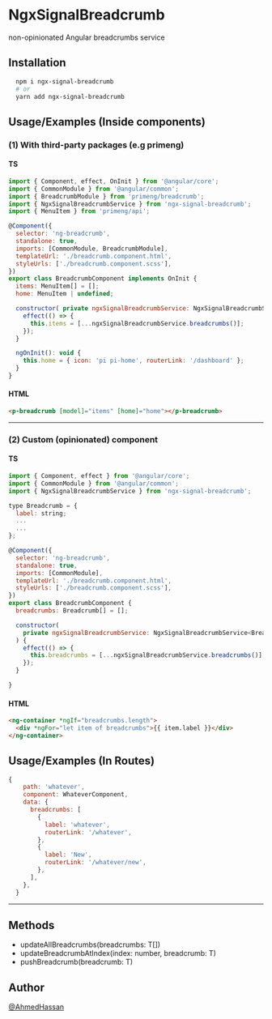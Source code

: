# NgxSignalBreadcrumb

non-opinionated Angular breadcrumbs service

## Installation

```bash
  npm i ngx-signal-breadcrumb
  # or
  yarn add ngx-signal-breadcrumb
```

## Usage/Examples (Inside components)

### (1) With third-party packages (e.g primeng)

#### TS

```javascript
import { Component, effect, OnInit } from '@angular/core';
import { CommonModule } from '@angular/common';
import { BreadcrumbModule } from 'primeng/breadcrumb';
import { NgxSignalBreadcrumbService } from 'ngx-signal-breadcrumb';
import { MenuItem } from 'primeng/api';

@Component({
  selector: 'ng-breadcrumb',
  standalone: true,
  imports: [CommonModule, BreadcrumbModule],
  templateUrl: './breadcrumb.component.html',
  styleUrls: ['./breadcrumb.component.scss'],
})
export class BreadcrumbComponent implements OnInit {
  items: MenuItem[] = [];
  home: MenuItem | undefined;

  constructor( private ngxSignalBreadcrumbService: NgxSignalBreadcrumbService<MenuItem>) {
    effect(() => {
      this.items = [...ngxSignalBreadcrumbService.breadcrumbs()];
    });
  }

  ngOnInit(): void {
    this.home = { icon: 'pi pi-home', routerLink: '/dashboard' };
  }
}

```

#### HTML

```html
<p-breadcrumb [model]="items" [home]="home"></p-breadcrumb>
```

---

### (2) Custom (opinionated) component

#### TS

```javascript
import { Component, effect } from '@angular/core';
import { CommonModule } from '@angular/common';
import { NgxSignalBreadcrumbService } from 'ngx-signal-breadcrumb';

type Breadcrumb = {
  label: string;
  ...
  ...
};

@Component({
  selector: 'ng-breadcrumb',
  standalone: true,
  imports: [CommonModule],
  templateUrl: './breadcrumb.component.html',
  styleUrls: ['./breadcrumb.component.scss'],
})
export class BreadcrumbComponent {
  breadcrumbs: Breadcrumb[] = [];

  constructor(
    private ngxSignalBreadcrumbService: NgxSignalBreadcrumbService<Breadcrumb>
  ) {
    effect(() => {
      this.breadcrumbs = [...ngxSignalBreadcrumbService.breadcrumbs()];
    });
  }

}

```

#### HTML

```html
<ng-container *ngIf="breadcrumbs.length">
  <div *ngFor="let item of breadcrumbs">{{ item.label }}</div>
</ng-container>
```

## Usage/Examples (In Routes)

```javascript
{
    path: 'whatever',
    component: WhateverComponent,
    data: {
      breadcrumbs: [
        {
          label: 'whatever',
          routerLink: '/whatever',
        },
        {
          label: 'New',
          routerLink: '/whatever/new',
        },
      ],
    },
  }
```

---

## Methods

- updateAllBreadcrumbs(breadcrumbs: T[])
- updateBreadcrumbAtIndex(index: number, breadcrumb: T)
- pushBreadcrumb(breadcrumb: T)

## Author

[@AhmedHassan](https://www.linkedin.com/in/ahmedhassan711/)
